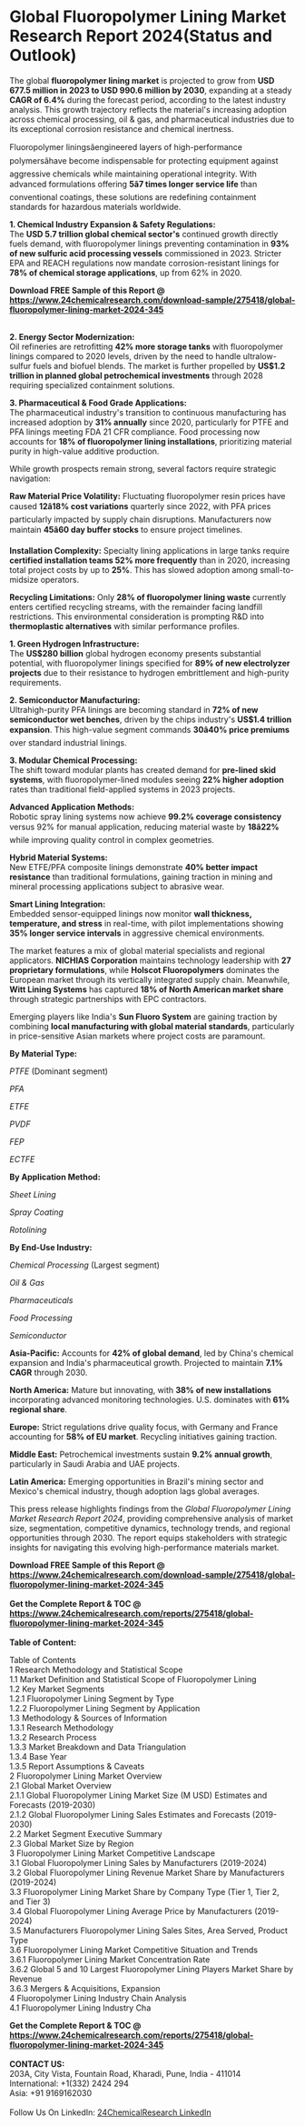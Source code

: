 <h1>Global Fluoropolymer Lining Market Research Report 2024(Status and Outlook)</h1><p>The global <strong>fluoropolymer lining market</strong> is projected to grow from <strong>USD 677.5 million in 2023 to USD 990.6 million by 2030</strong>, expanding at a steady <strong>CAGR of 6.4%</strong> during the forecast period, according to the latest industry analysis. This growth trajectory reflects the material's increasing adoption across chemical processing, oil &amp; gas, and pharmaceutical industries due to its exceptional corrosion resistance and chemical inertness.</p><p>Fluoropolymer liningsâengineered layers of high-performance polymersâhave become indispensable for protecting equipment against aggressive chemicals while maintaining operational integrity. With advanced formulations offering <strong>5â7 times longer service life</strong> than conventional coatings, these solutions are redefining containment standards for hazardous materials worldwide.</p><p><strong>1. Chemical Industry Expansion &amp; Safety Regulations:</strong><br>
The <strong>USD 5.7 trillion global chemical sector's</strong> continued growth directly fuels demand, with fluoropolymer linings preventing contamination in <strong>93% of new sulfuric acid processing vessels</strong> commissioned in 2023. Stricter EPA and REACH regulations now mandate corrosion-resistant linings for <strong>78% of chemical storage applications</strong>, up from 62% in 2020.</p><div><b>Download FREE Sample of this Report @ 
            <a href="https://www.24chemicalresearch.com/download-sample/275418/global-fluoropolymer-lining-market-2024-345">
            https://www.24chemicalresearch.com/download-sample/275418/global-fluoropolymer-lining-market-2024-345</a></b></div><br><p><strong>2. Energy Sector Modernization:</strong><br>
Oil refineries are retrofitting <strong>42% more storage tanks</strong> with fluoropolymer linings compared to 2020 levels, driven by the need to handle ultralow-sulfur fuels and biofuel blends. The market is further propelled by <strong>US$1.2 trillion in planned global petrochemical investments</strong> through 2028 requiring specialized containment solutions.</p><p><strong>3. Pharmaceutical &amp; Food Grade Applications:</strong><br>
The pharmaceutical industry's transition to continuous manufacturing has increased adoption by <strong>31% annually</strong> since 2020, particularly for PTFE and PFA linings meeting FDA 21 CFR compliance. Food processing now accounts for <strong>18% of fluoropolymer lining installations</strong>, prioritizing material purity in high-value additive production.</p><p>While growth prospects remain strong, several factors require strategic navigation:</p><p><strong>Raw Material Price Volatility:</strong> 
    Fluctuating fluoropolymer resin prices have caused <strong>12â18% cost variations</strong> quarterly since 2022, with PFA prices particularly impacted by supply chain disruptions. Manufacturers now maintain <strong>45â60 day buffer stocks</strong> to ensure project timelines.</p><p><strong>Installation Complexity:</strong> 
    Specialty lining applications in large tanks require <strong>certified installation teams 52% more frequently</strong> than in 2020, increasing total project costs by up to <strong>25%</strong>. This has slowed adoption among small-to-midsize operators.</p><p><strong>Recycling Limitations:</strong> 
    Only <strong>28% of fluoropolymer lining waste</strong> currently enters certified recycling streams, with the remainder facing landfill restrictions. This environmental consideration is prompting R&amp;D into <strong>thermoplastic alternatives</strong> with similar performance profiles.</p><p><strong>1. Green Hydrogen Infrastructure:</strong><br>
The <strong>US$280 billion</strong> global hydrogen economy presents substantial potential, with fluoropolymer linings specified for <strong>89% of new electrolyzer projects</strong> due to their resistance to hydrogen embrittlement and high-purity requirements.</p><p><strong>2. Semiconductor Manufacturing:</strong><br>
Ultrahigh-purity PFA linings are becoming standard in <strong>72% of new semiconductor wet benches</strong>, driven by the chips industry's <strong>US$1.4 trillion expansion</strong>. This high-value segment commands <strong>30â40% price premiums</strong> over standard industrial linings.</p><p><strong>3. Modular Chemical Processing:</strong><br>
The shift toward modular plants has created demand for <strong>pre-lined skid systems</strong>, with fluoropolymer-lined modules seeing <strong>22% higher adoption</strong> rates than traditional field-applied systems in 2023 projects.</p><p><strong>Advanced Application Methods:</strong><br>
    Robotic spray lining systems now achieve <strong>99.2% coverage consistency</strong> versus 92% for manual application, reducing material waste by <strong>18â22%</strong> while improving quality control in complex geometries.</p><p><strong>Hybrid Material Systems:</strong><br>
    New ETFE/PFA composite linings demonstrate <strong>40% better impact resistance</strong> than traditional formulations, gaining traction in mining and mineral processing applications subject to abrasive wear.</p><p><strong>Smart Lining Integration:</strong><br>
    Embedded sensor-equipped linings now monitor <strong>wall thickness, temperature, and stress</strong> in real-time, with pilot implementations showing <strong>35% longer service intervals</strong> in aggressive chemical environments.</p><p>The market features a mix of global material specialists and regional applicators. <strong>NICHIAS Corporation</strong> maintains technology leadership with <strong>27 proprietary formulations</strong>, while <strong>Holscot Fluoropolymers</strong> dominates the European market through its vertically integrated supply chain. Meanwhile, <strong>Witt Lining Systems</strong> has captured <strong>18% of North American market share</strong> through strategic partnerships with EPC contractors.</p><p>Emerging players like India's <strong>Sun Fluoro System</strong> are gaining traction by combining <strong>local manufacturing with global material standards</strong>, particularly in price-sensitive Asian markets where project costs are paramount.</p><p><strong>By Material Type:</strong></p><p><em>PTFE</em> (Dominant segment)</p><p><em>PFA</em></p><p><em>ETFE</em></p><p><em>PVDF</em></p><p><em>FEP</em></p><p><em>ECTFE</em></p><p><strong>By Application Method:</strong></p><p><em>Sheet Lining</em></p><p><em>Spray Coating</em></p><p><em>Rotolining</em></p><p><strong>By End-Use Industry:</strong></p><p><em>Chemical Processing</em> (Largest segment)</p><p><em>Oil &amp; Gas</em></p><p><em>Pharmaceuticals</em></p><p><em>Food Processing</em></p><p><em>Semiconductor</em></p><p><strong>Asia-Pacific:</strong> Accounts for <strong>42% of global demand</strong>, led by China's chemical expansion and India's pharmaceutical growth. Projected to maintain <strong>7.1% CAGR</strong> through 2030.</p><p><strong>North America:</strong> Mature but innovating, with <strong>38% of new installations</strong> incorporating advanced monitoring technologies. U.S. dominates with <strong>61% regional share</strong>.</p><p><strong>Europe:</strong> Strict regulations drive quality focus, with Germany and France accounting for <strong>58% of EU market</strong>. Recycling initiatives gaining traction.</p><p><strong>Middle East:</strong> Petrochemical investments sustain <strong>9.2% annual growth</strong>, particularly in Saudi Arabia and UAE projects.</p><p><strong>Latin America:</strong> Emerging opportunities in Brazil's mining sector and Mexico's chemical industry, though adoption lags global averages.</p><p>This press release highlights findings from the <em>Global Fluoropolymer Lining Market Research Report 2024</em>, providing comprehensive analysis of market size, segmentation, competitive dynamics, technology trends, and regional opportunities through 2030. The report equips stakeholders with strategic insights for navigating this evolving high-performance materials market.</p><div><b>Download FREE Sample of this Report @ 
            <a href="https://www.24chemicalresearch.com/download-sample/275418/global-fluoropolymer-lining-market-2024-345">
            https://www.24chemicalresearch.com/download-sample/275418/global-fluoropolymer-lining-market-2024-345</a></b></div><br><div><b>Get the Complete Report & TOC @ 
            <a href="https://www.24chemicalresearch.com/reports/275418/global-fluoropolymer-lining-market-2024-345">
            https://www.24chemicalresearch.com/reports/275418/global-fluoropolymer-lining-market-2024-345</a></b></div><br>
            <b>Table of Content:</b><p>Table of Contents<br />
1 Research Methodology and Statistical Scope<br />
1.1 Market Definition and Statistical Scope of Fluoropolymer Lining<br />
1.2 Key Market Segments<br />
1.2.1 Fluoropolymer Lining Segment by Type<br />
1.2.2 Fluoropolymer Lining Segment by Application<br />
1.3 Methodology & Sources of Information<br />
1.3.1 Research Methodology<br />
1.3.2 Research Process<br />
1.3.3 Market Breakdown and Data Triangulation<br />
1.3.4 Base Year<br />
1.3.5 Report Assumptions & Caveats<br />
2 Fluoropolymer Lining Market Overview<br />
2.1 Global Market Overview<br />
2.1.1 Global Fluoropolymer Lining Market Size (M USD) Estimates and Forecasts (2019-2030)<br />
2.1.2 Global Fluoropolymer Lining Sales Estimates and Forecasts (2019-2030)<br />
2.2 Market Segment Executive Summary<br />
2.3 Global Market Size by Region<br />
3 Fluoropolymer Lining Market Competitive Landscape<br />
3.1 Global Fluoropolymer Lining Sales by Manufacturers (2019-2024)<br />
3.2 Global Fluoropolymer Lining Revenue Market Share by Manufacturers (2019-2024)<br />
3.3 Fluoropolymer Lining Market Share by Company Type (Tier 1, Tier 2, and Tier 3)<br />
3.4 Global Fluoropolymer Lining Average Price by Manufacturers (2019-2024)<br />
3.5 Manufacturers Fluoropolymer Lining Sales Sites, Area Served, Product Type<br />
3.6 Fluoropolymer Lining Market Competitive Situation and Trends<br />
3.6.1 Fluoropolymer Lining Market Concentration Rate<br />
3.6.2 Global 5 and 10 Largest Fluoropolymer Lining Players Market Share by Revenue<br />
3.6.3 Mergers & Acquisitions, Expansion<br />
4 Fluoropolymer Lining Industry Chain Analysis<br />
4.1 Fluoropolymer Lining Industry Cha</p><div><b>Get the Complete Report & TOC @ 
            <a href="https://www.24chemicalresearch.com/reports/275418/global-fluoropolymer-lining-market-2024-345">
            https://www.24chemicalresearch.com/reports/275418/global-fluoropolymer-lining-market-2024-345</a></b></div><br><b>CONTACT US:</b><br>
            203A, City Vista, Fountain Road, Kharadi, Pune, India - 411014<br>
            International: +1(332) 2424 294<br>
            Asia: +91 9169162030 <br><br>
            Follow Us On LinkedIn: <a href="https://www.linkedin.com/company/24chemicalresearch/">24ChemicalResearch LinkedIn</a>